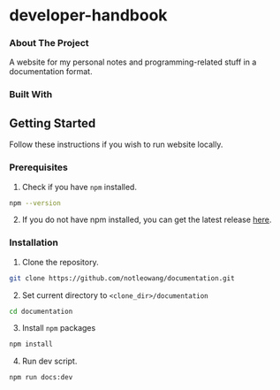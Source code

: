 # developer-handbook

### About The Project
A website for my personal notes and programming-related stuff in a documentation format.

### Built With

## Getting Started
Follow these instructions if you wish to run website locally.

### Prerequisites
1. Check if you have `npm` installed.
```sh
npm --version
```
2. If you do not have npm installed, you can get the latest release [here](https://nodejs.org/en).

### Installation
1. Clone the repository.
```sh
git clone https://github.com/notleowang/documentation.git
```
2. Set current directory to `<clone_dir>/documentation`
```sh
cd documentation
```
3. Install `npm` packages
```sh
npm install
```
4. Run dev script.
```sh
npm run docs:dev
```
